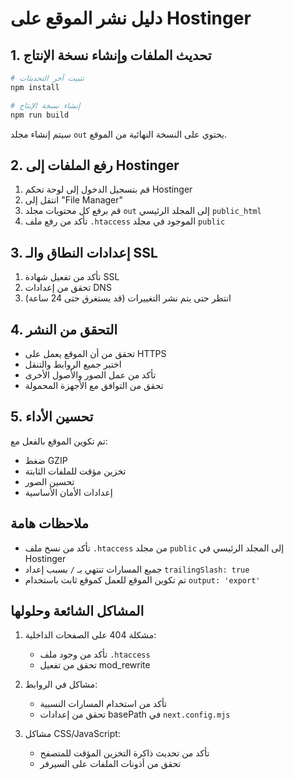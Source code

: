# دليل نشر الموقع على Hostinger

## 1. تحديث الملفات وإنشاء نسخة الإنتاج

```bash
# تثبيت آخر التحديثات
npm install

# إنشاء نسخة الإنتاج
npm run build
```

سيتم إنشاء مجلد `out` يحتوي على النسخة النهائية من الموقع.

## 2. رفع الملفات إلى Hostinger

1. قم بتسجيل الدخول إلى لوحة تحكم Hostinger
2. انتقل إلى "File Manager"
3. قم برفع كل محتويات مجلد `out` إلى المجلد الرئيسي `public_html`
4. تأكد من رفع ملف `.htaccess` الموجود في مجلد `public`

## 3. إعدادات النطاق والـ SSL

1. تأكد من تفعيل شهادة SSL
2. تحقق من إعدادات DNS
3. انتظر حتى يتم نشر التغييرات (قد يستغرق حتى 24 ساعة)

## 4. التحقق من النشر

- تحقق من أن الموقع يعمل على HTTPS
- اختبر جميع الروابط والتنقل
- تأكد من عمل الصور والأصول الأخرى
- تحقق من التوافق مع الأجهزة المحمولة

## 5. تحسين الأداء

تم تكوين الموقع بالفعل مع:
- ضغط GZIP
- تخزين مؤقت للملفات الثابتة
- تحسين الصور
- إعدادات الأمان الأساسية

## ملاحظات هامة

- تأكد من نسخ ملف `.htaccess` من مجلد `public` إلى المجلد الرئيسي في Hostinger
- جميع المسارات تنتهي بـ `/` بسبب إعداد `trailingSlash: true`
- تم تكوين الموقع للعمل كموقع ثابت باستخدام `output: 'export'`

## المشاكل الشائعة وحلولها

1. مشكلة 404 على الصفحات الداخلية:
   - تأكد من وجود ملف `.htaccess`
   - تحقق من تفعيل mod_rewrite

2. مشاكل في الروابط:
   - تأكد من استخدام المسارات النسبية
   - تحقق من إعدادات basePath في `next.config.mjs`

3. مشاكل CSS/JavaScript:
   - تأكد من تحديث ذاكرة التخزين المؤقت للمتصفح
   - تحقق من أذونات الملفات على السيرفر
